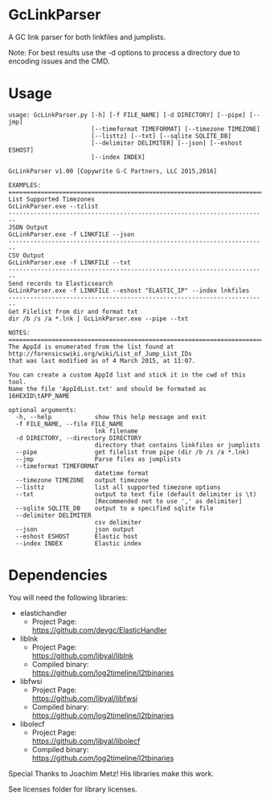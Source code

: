 # GcLinkParser
A GC link parser for both linkfiles and jumplists.

Note: For best results use the -d options to process a directory due to encoding issues and the CMD.

# Usage
```
usage: GcLinkParser.py [-h] [-f FILE_NAME] [-d DIRECTORY] [--pipe] [--jmp]
                       [--timeformat TIMEFORMAT] [--timezone TIMEZONE]
                       [--listtz] [--txt] [--sqlite SQLITE_DB]
                       [--delimiter DELIMITER] [--json] [--eshost ESHOST]
                       [--index INDEX]

GcLinkParser v1.00 [Copywrite G-C Partners, LLC 2015,2016]

EXAMPLES:
========================================================================
List Supported Timezones
GcLinkParser.exe --tzlist
------------------------------------------------------------------------
JSON Output
GcLinkParser.exe -f LINKFILE --json
------------------------------------------------------------------------
CSV Output
GcLinkParser.exe -f LINKFILE --txt
------------------------------------------------------------------------
Send records to Elasticsearch
GcLinkParser.exe -f LINKFILE --eshost "ELASTIC_IP" --index lnkfiles
------------------------------------------------------------------------
Get Filelist from dir and format txt
dir /b /s /a *.lnk | GcLinkParser.exe --pipe --txt

NOTES:
========================================================================
The AppId is enumerated from the list found at
http://forensicswiki.org/wiki/List_of_Jump_List_IDs
that was last modified as of 4 March 2015, at 11:07.

You can create a custom AppId list and stick it in the cwd of this tool.
Name the file 'AppIdList.txt' and should be formated as 16HEXID\tAPP_NAME

optional arguments:
  -h, --help            show this help message and exit
  -f FILE_NAME, --file FILE_NAME
                        lnk filename
  -d DIRECTORY, --directory DIRECTORY
                        directory that contains linkfiles or jumplists
  --pipe                get filelist from pipe (dir /b /s /a *.lnk)
  --jmp                 Parse files as jumplists
  --timeformat TIMEFORMAT
                        datetime format
  --timezone TIMEZONE   output timezone
  --listtz              list all supported timezone options
  --txt                 output to text file (default delimiter is \t)
                        [Recommended not to use ',' as delimiter]
  --sqlite SQLITE_DB    output to a specified sqlite file
  --delimiter DELIMITER
                        csv delimiter
  --json                json output
  --eshost ESHOST       Elastic host
  --index INDEX         Elastic index
```

# Dependencies
You will need the following libraries:
- elastichandler
  - Project Page:</br>
  https://github.com/devgc/ElasticHandler
- liblnk
  - Project Page:</br> 
  https://github.com/libyal/liblnk
  - Compiled binary:</br>
  https://github.com/log2timeline/l2tbinaries
- libfwsi
  - Project Page:</br>
  https://github.com/libyal/libfwsi
  - Compiled binary:</br>
  https://github.com/log2timeline/l2tbinaries
- libolecf
  - Project Page:</br>
  https://github.com/libyal/libolecf
  - Compiled binary:</br>
  https://github.com/log2timeline/l2tbinaries

Special Thanks to Joachim Metz! His libraries make this work.

See licenses folder for library licenses.
